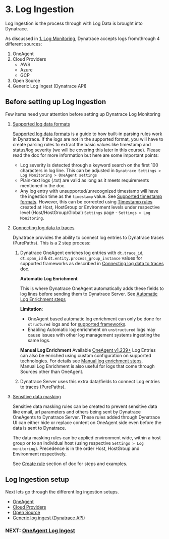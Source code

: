 # 3. Log Ingestion

Log Ingestion is the process through with Log Data is brought into Dynatrace. 

As discussed in [1. Log Monitoring](1.%20Log%20Monitoring.md), Dynatrace accepts logs from/through 4 different sources:
1. OneAgent
2. Cloud Providers
	- AWS
	- Azure
	- GCP
3. Open Source
4. Generic Log Ingest (Dynatrace API)

## Before setting up Log Ingestion
Few items need your attention before setting up Dynatrace Log Monitoring
1. [Supported log data formats](https://www.dynatrace.com/support/help/shortlink/log-monitoring-supported-format)
	
	[Supported log data formats](https://www.dynatrace.com/support/help/shortlink/log-monitoring-supported-format) is a guide to how built-in parsing rules work in Dynatrace. If the logs are not in the supported format, you will have to create parsing rules to extract the basic values like timestamp and status/log severity (we will be covering this later in this course). Please read the doc for more information but here are some important points:
	- Log severity is detected through a keyword search on the first 100 characters in log line. This can be adjusted in `Dynatrace Settings > Log Monitoring > OneAgent settings`
	- Plain-text logs (.txt) are valid as long as it meets requirements mentioned in the doc.
	- Any log entry with unsupported/unrecognized timestamp will have the ingestion time as the `timestamp` value. See [Supported timestamp formats](https://www.dynatrace.com/support/help/how-to-use-dynatrace/log-monitoring/log-monitoring-configuration/timestamp-data-format).  However, this can be corrected using [Timestamp rules](https://www.dynatrace.com/support/help/shortlink/log-monitoring-timestamp-configuration#timestamp-rules) created at Host, HostGroup or Environment levels under respective level (Host/HostGroup/Global) `Settings` page -  `Settings > Log Monitoring`.

2. [Connecting log data to traces](https://www.dynatrace.com/support/help/shortlink/log-monitoring-log-enrichment)
   
	Dynatrace provides the ability to connect log entries to Dynatrace traces (PurePaths). This is a 2 step process:
	1. Dynatrace OneAgent enriches log entries with `dt.trace_id`, `dt.span_id` & `dt.entity.process_group_instance` values for supported frameworks as described in [Connecting log data to traces](https://www.dynatrace.com/support/help/shortlink/log-monitoring-log-enrichment) doc. 
	   
	   **Automatic Log Enrichment**
	   
	   This is where Dynatrace OneAgent automatically adds these fields to log lines before sending them to Dynatrace Server. See [Automatic Log Enrichment steps](https://www.dynatrace.com/support/help/shortlink/log-monitoring-log-enrichment#enabledisable-automatic-log-enrichment-for-a-specific-technology) 
	   
	   **Limitation**: 
	   - OneAgent based automatic log enrichment can only be done for `structured` logs and for [supported frameworks](https://www.dynatrace.com/support/help/shortlink/log-monitoring-log-enrichment#supported-frameworks). 
	   - Enabling Automatic log enrichment on `unstructured` logs may cause issues with other log management systems ingesting the same logs.
	   
	   **Manual Log Enrichment** 
	   Available [OneAgent v1.239+](Checklists/Minimum%20Dynatrace%20Versions.md)
	   Log Entries can also be enriched using custom configuration on supported technologies. For details see [Manual log enrichment steps](How-tos/Manual%20log%20enrichment%20steps.md).  
	   Manual Log Enrichment is also useful for logs that come through Sources other than OneAgent.
	   
	2. Dynatrace Server uses this extra data/fields to connect Log entries to traces (PurePaths). 
	
3. [Sensitive data masking](https://www.dynatrace.com/support/help/shortlink/log-monitoring-mask-sensitive-data)
	
	Sensitive data masking rules can be created to prevent sensitive data like email, url parameters and others being sent by Dynatrace OneAgents to Dynatrace Server. These rules added through Dynatrace UI can either hide or replace content on OneAgent side even before the data is sent to Dynatrace.

	The data masking rules can be applied environment wide, within a host group or to an individual host (using respective `Settings > Log monitoring`). Precedence is in the order Host, HostGroup and Environment respectively.

	See [Create rule](https://www.dynatrace.com/support/help/shortlink/log-monitoring-mask-sensitive-data#create-rule) section of doc for steps and examples.

## Log Ingestion setup

Next lets go through the different log ingestion setups.
- [OneAgent](3.1%20OneAgent.md)
- [Cloud Providers](3.2%20Cloud%20Providers.md)
- [Open Source](3.3%20Open%20Source.md)
- [Generic log ingest (Dynatrace API)](3.4%20Generic%20log%20ingest%20(Dynatrace%20API).md)

### NEXT: [OneAgent Log Ingest](3.1%20OneAgent.md)
